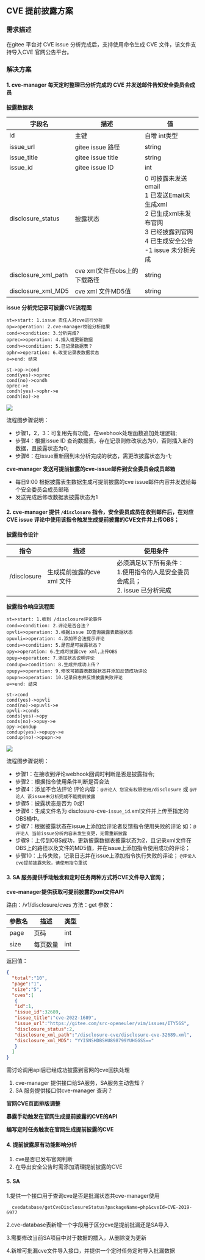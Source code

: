 ## CVE 提前披露方案

### 需求描述

在gitee 平台对 CVE issue 分析完成后，支持使用命令生成 CVE 文件，该文件支持导入CVE 官网公告平台。 

### 解决方案

#### 1. cve-manager 每天定时整理已分析完成的  CVE 并发送邮件告知安全委员会成员

**披露数据表**

|  字段名 | 描述  | 值 |
| ------------ | ------------ | ------------ |
| id  | 主键  | 自增 int类型  |
| issue_url  | gitee issue 路径  | string  |
| issue_title | gitee issue title | string |
| issue_id | gitee issue ID | int |
| disclosure_status | 披露状态 | 0 可披露未发送email <br> 1 已发送Email未生成xml<br> 2 已生成xml未发布官网<br> 3 已经披露到官网<br> 4 已生成安全公告<br> -1 issue 未分析完成   |
| disclosure_xml_path | cve xml文件在obs上的下载路径 | string |
| disclosure_xml_MD5 | cve  xml 文件MD5值 | string |
   
**issue 分析完记录可披露CVE流程图**

```flow
st=>start: 1.issue 责任人对cve进行分析
op=>operation: 2.cve-manager校验分析结果
cond=>condition: 3.分析完成?
oprec=>operation: 4.插入或更新数据
condh=>condition: 5.已记录数据表？
ophr=>operation: 6.改变记录表数据状态
e=>end: 结束

st->op->cond
cond(yes)->oprec
cond(no)->condh
oprec->e
condh(yes)->ophr->e
condh(no)->e
```

![](image/flow_issue_access.png)

流程图步骤说明：

- 步骤1，2，3：可复用先有功能，在webhook处理函数追加处理逻辑;
- 步骤4：根据issue ID 查询数据表，存在记录则修改状态为0，否则插入新的数据，且披露状态为0;
- 步骤6：在issue重新回到未分析完成的状态，需更改披露状态为-1;

**cve-manager 发送可提前披露的cve-issue邮件到安全委员会成员邮箱**

- 每日9:00 根据披露表生数据生成可提前披露的cve issue邮件内容并发送给每个安全委员会成员邮箱
- 发送完成后修改数据表披露状态为1

#### 2. cve-manager 提供 `/disclosure` 指令，安全委员成员在收到邮件后，在对应CVE issue 评论中使用该指令触发生成提前披露的CVE文件并上传OBS；

**披露指令设计**

|  指令 | 描述  | 使用条件  |
| ------------ | ------------ | ------------ |
| /disclosure  | 生成提前披露的cve xml 文件  |  必须满足以下所有条件：<br> 1.使用指令的人是安全委员会成员；<br> 2. issue 已分析完成 |

**披露指令响应流程图**

```flow
st=>start: 1.收到 /disclosure评论事件
cond=>condition: 2.评论是否合法？
opvli=>operation: 3.根据issue ID查询披露表数据状态
opuvli=>operation: 4.添加不合法提示评论
conds=>condition: 5.是否是可披露状态？
opy=>operation: 6.生成可披露cve xml,上传OBS
opuy=>operation: 7.添加状态说明评论
condup=>condition: 8.生成并成功上传？
opupy=>operation: 9.修改可披露表数据状态并添加反馈成功评论
opupn=>operation: 10.记录日志并反馈披露失败评论
e=>end: 结束

st->cond
cond(yes)->opvli
cond(no)->opuvli->e
opvli->conds
conds(yes)->opy
conds(no)->opuy->e
opy->condup
condup(yes)->opupy->e
condup(no)->opupn->e
```

![](image/disc_proc.png)

流程图步骤说明：

- 步骤1：在接收到评论webhook回调时判断是否是披露指令;
- 步骤2：根据指令使用条件判断是否合法
- 步骤4：添加不合法评论
  评论内容：`@评论人 您没有权限使用/disclosure` 或 `@评论人 该issue未分析完成不能提前披露`
- 步骤5：披露状态是否为 0或1 
- 步骤6：生成文件名为 disclosure-cve-`issue_id`.xml文件并上传至指定的OBS桶中。
- 步骤7：根据披露状态在issue上添加给评论者反馈指令使用失败的评论
  如：`@评论人 当前issue分析内容未发生变更，无需重新披露`
- 步骤9：上传到OBS成功，更新披露数据表披露状态为2，且记录xml文件在OBS上的路径以及文件的MD5值，并在issue上添加指令使用成功的评论；
- 步骤10：上传失败，记录日志并在issue上添加指令执行失败的评论；
  `@评论人 cve提前披露失败，请使用指令重试`


#### 3.  SA 服务提供手动触发和定时任务两种方式将CVE文件导入官网；

**cve-manager提供获取可提前披露的xml文件API**

路由：/v1/disclosure/cves
方法：get
参数：

|  参数名 | 描述  | 类型  |
| ------------ | ------------ | ------------ |
| page  | 页码  |  int |
| size  | 每页数量 | int  |


返回值：

```json
{
  "total":"10",
  "page":"1",
  "size":"5",
  "cves":[
   {
   "id":1,
   "issue_id":32689,
   "issue_title":"cve-2022-1689",
   "issue_url":"https://gitee.com/src-openeuler/vim/issues/ITY56S",
   "disclosure_status":2,
   "disclosure_xml_path":"/disclosure-cve/disclosure-cve-32689.xml",
   "disclosure_xml_MD5": "YYISNSHDBSHU898799YUHGGSS=="
   }
  ]
}
```

需讨论调用api后已经成功披露到官网的cve回执处理

1. cve-manager 提供接口给SA服务，SA服务主动告知？
2. SA 服务提供接口供cve-manager 查询？

**官网CVE页面排版调整**

**暴露手动触发在官网生成提前披露的CVE的API**

**编写定时任务触发在官网生成提前披露的CVE**


#### 4. 提前披露原有功能影响分析

1. cve是否已发布官网判断
2. 在导出安全公告时需添加清理提前披露的CVE

#### 5. SA

1.提供一个接口用于查询cve是否是批漏状态共cve-manager使用
``` 
  cvedatabase/getCveDisclosureStatus?packageName=php&cveId=CVE-2019-6977
```

2.cve-database表新增一个字段用于区分cve是提前批漏还是SA导入

3.需要修改当前SA项目中对于数据的插入，从删除变为更新

4.新增可批漏cve文件导入接口，并提供一个定时任务定时导入批漏数据
